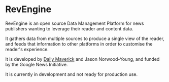 # RevEngine

RevEngine is an open source Data Management Platform for news publishers wanting to leverage their reader and content data. 

It gathers data from multiple sources to produce a single view of the reader, and feeds that information to other platforms in order to customise the reader's experience. 

It is developed by [Daily Maverick](https://dailymaverick.co.za) and Jason Norwood-Young, and funded by the Google News Initiative.

It is currently in development and not ready for production use.